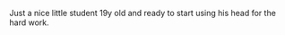 Just a nice little student
19y old and ready to start using his head for the hard work.

<!---
KrommerInk/KrommerInk is a ✨ special ✨ repository because its `README.md` (this file) appears on your GitHub profile.
You can click the Preview link to take a look at your changes.
--->
